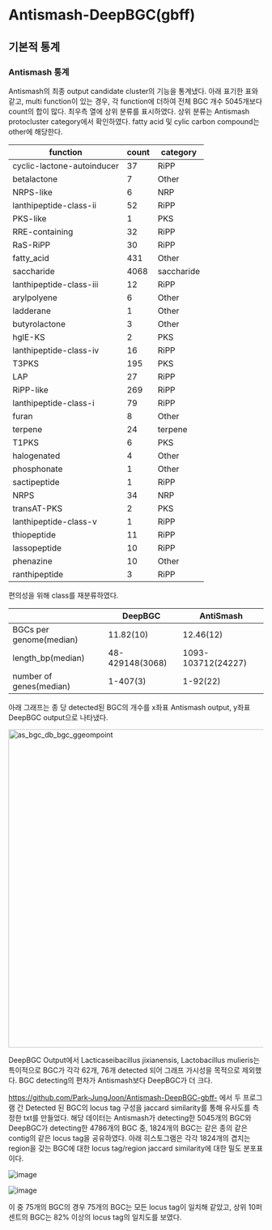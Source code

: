 # Antismash-DeepBGC(gbff) 
## 기본적 통계
### Antismash 통계 
Antismash의 최종 output candidate cluster의 기능을 통계냈다. 아래 표기한 표와 같고, multi function이 있는 경우, 각 function에 더하여 전체 BGC 개수 5045개보다 count의 합이 많다. 최우측 열에 상위 분류를 표시하였다. 상위 분류는 Antismash protocluster category에서 확인하였다. fatty acid 및 cylic carbon compound는 other에 해당한다. 

|function|count|category|
|-|-|-|
|cyclic-lactone-autoinducer|37|RiPP|
|betalactone|7|Other|
|NRPS-like|6|NRP|
|lanthipeptide-class-ii|52|RiPP|
|PKS-like|1|PKS|
|RRE-containing|32|RiPP|
|RaS-RiPP|30|RiPP|
|fatty_acid|431|Other|
|saccharide|4068|saccharide|
|lanthipeptide-class-iii|12|RiPP|
|arylpolyene|6|Other|
|ladderane|1|Other|
|butyrolactone|3|Other|
|hglE-KS|2|PKS|
|lanthipeptide-class-iv|16|RiPP|
|T3PKS|195|PKS|
|LAP|27|RiPP|
|RiPP-like|269|RiPP|
|lanthipeptide-class-i|79|RiPP|
|furan|8|Other|
|terpene|24|terpene|
|T1PKS|6|PKS|
|halogenated|4|Other|
|phosphonate|1|Other|
|sactipeptide|1|RiPP|
|NRPS|34|NRP|
|transAT-PKS|2|PKS|
|lanthipeptide-class-v|1|RiPP|
|thiopeptide|11|RiPP|
|lassopeptide|10|RiPP|
|phenazine|10|Other|
|ranthipeptide|3|RiPP|

편의성을 위해 class를 재분류하였다. 

||DeepBGC|AntiSmash|
|-|-|-|
|BGCs per genome(median)|11.82(10)|12.46(12)|
|length_bp(median)|48-429148(3068)|1093-103712(24227)|
|number of genes(median)|1-407(3)|1-92(22)|

아래 그래프는 종 당 detected된 BGC의 개수를 x좌표 Antismash output, y좌표 DeepBGC output으로 나타냈다. 

<img width="628" alt="as_bgc_db_bgc_ggeompoint" src="https://user-images.githubusercontent.com/97942772/178883455-bf243db2-75fd-472b-9841-2cd8603ad598.png">

DeepBGC Output에서 Lacticaseibacillus jixianensis, Lactobacillus mulieris는 특이적으로 BGC가 각각 62개, 76개 detected 되어 그래프 가시성을 목적으로 제외했다. 
BGC detecting의 편차가 Antismash보다 DeepBGC가 더 크다.

https://github.com/Park-JungJoon/Antismash-DeepBGC-gbff- 에서 두 프로그램 간 Detected 된 BGC의 locus tag 구성을 jaccard similarity를 통해 유사도를 측정한 txt를 만들었다.
해당 데이터는 Antismash가 detecting한 5045개의 BGC와 DeepBGC가 detecting한 4786개의 BGC 중, 1824개의 BGC는 같은 종의 같은 contig의 같은 locus tag을 공유하였다. 
아래 히스토그램은 각각 1824개의 겹치는 region을 갖는 BGC에 대한 locus tag/region jaccard similarity에 대한 밀도 분포표이다.

![image](https://user-images.githubusercontent.com/97942772/178940537-9002037c-7777-4f7e-82d3-7bfaf624de01.png)

![image](https://user-images.githubusercontent.com/97942772/178940469-0b7031c8-85d0-4621-a645-600c59f37813.png)


이 중 75개의 BGC의 경우 75개의 BGC는 모든 locus tag이 일치해 같았고, 상위 10퍼센트의 BGC는 82% 이상의 locus tag의 일치도를 보였다. 

